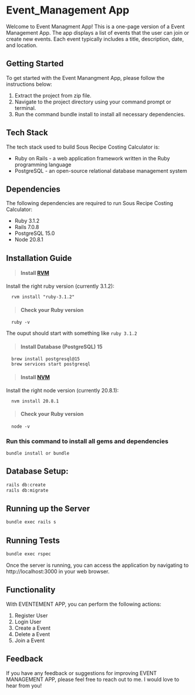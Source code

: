 # Event_Management App
Welcome to Event Managment App! This is a one-page version of a Event Management App. The app displays a list of events that the user can join or create new events. Each event typically includes a title, description, date, and location.

## Getting Started
To get started with the Event Manangment App, please follow the instructions below:

1. Extract the project from zip file.
2. Navigate to the project directory using your command prompt or terminal.
3. Run the command bundle install to install all necessary dependencies.

## Tech Stack
The tech stack used to build Sous Recipe Costing Calculator is:

* Ruby on Rails - a web application framework written in the Ruby programming language
* PostgreSQL - an open-source relational database management system


## Dependencies
The following dependencies are required to run Sous Recipe Costing Calculator:

* Ruby 3.1.2
* Rails 7.0.8
* PostgreSQL 15.0
* Node 20.8.1

## Installation Guide
>#### Install [RVM](https://rvm.io/rvm/install)
Install the right ruby version (currently 3.1.2):
```shell
  rvm install "ruby-3.1.2"
```

>#### Check your Ruby version
```shell
  ruby -v
```

The ouput should start with something like `ruby 3.1.2`

>#### Install Database (PostgreSQL) 15
```shell
  brew install postgresql@15
  brew services start postgresql
```

>#### Install [NVM](https://github.com/nvm-sh/nvm)
Install the right node version (currently 20.8.1):
```shell
  nvm install 20.8.1
```

>#### Check your Ruby version
```shell
  node -v
```

### Run this command to install all gems and dependencies

```
bundle install or bundle
```
## Database Setup:
```sh
rails db:create
rails db:migrate
```


## Running up the Server
```sh
bundle exec rails s
```

## Running Tests
```sh
bundle exec rspec
```

Once the server is running, you can access the application by navigating to http://localhost:3000 in your web browser.

## Functionality
With EVENTEMENT APP, you can perform the following actions:

1. Register User
2. Login User
3. Create a Event
4. Delete a Event
5. Join a Event


## Feedback
If you have any feedback or suggestions for improving EVENT MANAGEMENT APP, please feel free to reach out to me. I would love to hear from you!
